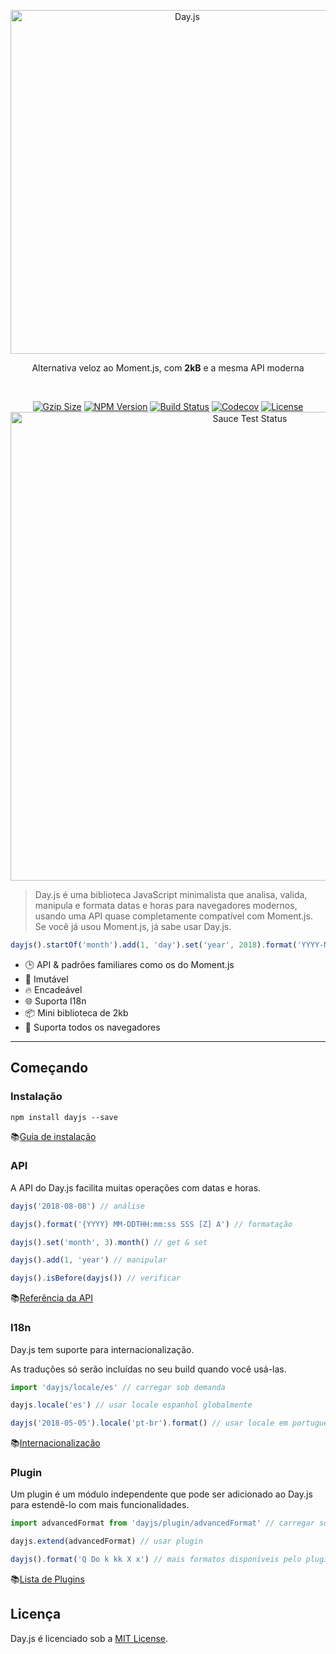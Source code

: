 <p align="center"><a href="#" target="_blank" rel="noopener noreferrer"><img width="550"
                                                                             src="https://user-images.githubusercontent.com/17680888/39081119-3057bbe2-456e-11e8-862c-646133ad4b43.png"
                                                                             alt="Day.js"></a></p>
<p align="center">Alternativa veloz ao Moment.js, com <b>2kB</b> e a mesma API moderna</p>
<br>
<p align="center">
    <a href="https://unpkg.com/dayjs/dayjs.min.js"><img
            src="http://img.badgesize.io/https://unpkg.com/dayjs/dayjs.min.js?compression=gzip&style=flat-square"
            alt="Gzip Size"></a>
    <a href="https://www.npmjs.com/package/dayjs"><img src="https://img.shields.io/npm/v/dayjs.svg?style=flat-square"
                                                       alt="NPM Version"></a>
    <a href="https://travis-ci.org/iamkun/dayjs"><img
            src="https://img.shields.io/travis/iamkun/dayjs/master.svg?style=flat-square" alt="Build Status"></a>
    <a href="https://codecov.io/gh/iamkun/dayjs"><img
            src="https://img.shields.io/codecov/c/github/iamkun/dayjs/master.svg?style=flat-square" alt="Codecov"></a>
    <a href="https://github.com/iamkun/dayjs/blob/master/LICENSE"><img
            src="https://img.shields.io/npm/l/dayjs.svg?style=flat-square" alt="License"></a>
    <br>
    <a href="https://saucelabs.com/u/dayjs">
        <img width="750" src="https://user-images.githubusercontent.com/17680888/40040137-8e3323a6-584b-11e8-9dba-bbe577ee8a7b.png" alt="Sauce Test Status">
    </a>
</p>

> Day.js é uma biblioteca JavaScript minimalista que analisa, valida, manipula e formata datas e horas para navegadores modernos, usando uma API quase completamente compatível com Moment.js. Se você já usou Moment.js, já sabe usar Day.js.

```js
dayjs().startOf('month').add(1, 'day').set('year', 2018).format('YYYY-MM-DD HH:mm:ss');
```

* 🕒 API & padrões familiares como os do Moment.js
* 💪 Imutável
* 🔥 Encadeável
* 🌐 Suporta I18n
* 📦 Mini biblioteca de 2kb 
* 👫 Suporta todos os navegadores    

---

## Começando

### Instalação

```console
npm install dayjs --save
```

📚[Guia de instalação](./Installation.md)

### API

A API do Day.js facilita muitas operações com datas e horas.

```javascript
dayjs('2018-08-08') // análise

dayjs().format('{YYYY} MM-DDTHH:mm:ss SSS [Z] A') // formatação

dayjs().set('month', 3).month() // get & set

dayjs().add(1, 'year') // manipular

dayjs().isBefore(dayjs()) // verificar
```

📚[Referência da API](./API-reference.md)

### I18n

Day.js tem suporte para internacionalização.

As traduções só serão incluídas no seu build quando você usá-las.

```javascript
import 'dayjs/locale/es' // carregar sob demanda

dayjs.locale('es') // usar locale espanhol globalmente

dayjs('2018-05-05').locale('pt-br').format() // usar locale em português brasileiro em uma instância específica
```
📚[Internacionalização](./I18n.md)

### Plugin

Um plugin é um módulo independente que pode ser adicionado ao Day.js para estendê-lo com mais funcionalidades.

```javascript
import advancedFormat from 'dayjs/plugin/advancedFormat' // carregar sob demanda

dayjs.extend(advancedFormat) // usar plugin

dayjs().format('Q Do k kk X x') // mais formatos disponíveis pelo plugin
```
📚[Lista de Plugins](./Plugin.md)

## Licença

Day.js é licenciado sob a [MIT License](../../LICENSE).